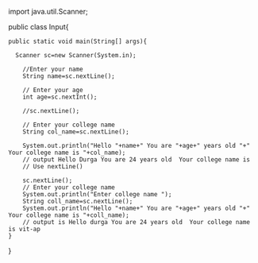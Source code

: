 import java.util.Scanner;

public class Input{

    public static void main(String[] args){
    
      Scanner sc=new Scanner(System.in);
      
        //Enter your name
        String name=sc.nextLine();
        
        // Enter your age
        int age=sc.nextInt();
        
        //sc.nextLine();
        
        // Enter your college name
        String col_name=sc.nextLine();
        
        System.out.println("Hello "+name+" You are "+age+" years old "+" Your college name is "+col_name);
        // output Hello Durga You are 24 years old  Your college name is
        // Use nextLine() 

        sc.nextLine();
        // Enter your college name
        System.out.println("Enter college name ");
        String coll_name=sc.nextLine();
        System.out.println("Hello "+name+" You are "+age+" years old "+" Your college name is "+coll_name);
        // output is Hello durga You are 24 years old  Your college name is vit-ap
    }
  
}
